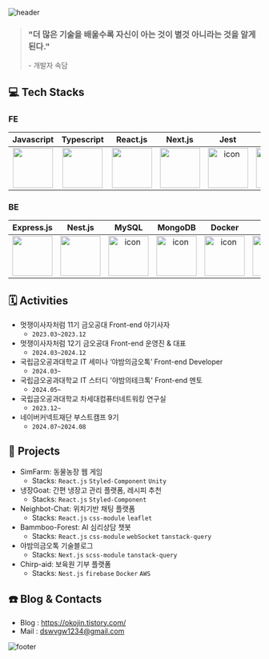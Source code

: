 ![header](https://capsule-render.vercel.app/api?type=transparent&height=200&color=gradient&text=FE%20개발자%20황용진입니다.&section=header&reversal=false&textBg=false&animation=fadeIn&fontColor=1a2a2b)

> ### "더 많은 기술을 배울수록 자신이 아는 것이 별것 아니라는 것을 알게 된다." <br />
> \- 개발자 속담
  
## 💻 Tech Stacks

### FE
|Javascript|Typescript|React.js|Next.js|Jest|Redux|Zustand|
|:-:|:-:|:-:|:-:|:-:|:-:|:-:|
| <img src="https://techstack-generator.vercel.app/js-icon.svg" width="80" height="80" /><br /> | <img src="https://techstack-generator.vercel.app/ts-icon.svg" width="80" height="80" /><br /> | <img src="https://techstack-generator.vercel.app/react-icon.svg" width="80" height="80" /><br /> | <img src="https://www.soaple.io/static/post/8/cover-image.png" width="80" height="80" /><br /> | <img src="https://techstack-generator.vercel.app/jest-icon.svg" alt="icon" width="80" height="80" /><br /> | <img src="https://techstack-generator.vercel.app/redux-icon.svg" alt="icon" width="80" height="80" /><br /> | <img src="https://encrypted-tbn0.gstatic.com/images?q=tbn:ANd9GcTUivaLNXilLC9jOyzm5OeTRYhgwH8tmI0uBQ&s" alt="icon" width="80" height="80" /><br /> |

### BE
|Express.js|Nest.js|MySQL|MongoDB|Docker|AWS|
|:-:|:-:|:-:|:-:|:-:|:-:|
| <img src="https://encrypted-tbn0.gstatic.com/images?q=tbn:ANd9GcSnDneBGnQL7E9hZDwztRO1GfQcCj1FqRrhBw&s" width="80" height="80" /><br /> | <img src="https://upload.wikimedia.org/wikipedia/commons/a/a8/NestJS.svg" width="80" height="80" /><br /> | <img src="https://techstack-generator.vercel.app/mysql-icon.svg" alt="icon" width="80" height="80" /><br /> | <img src="https://infinapps.com/wp-content/uploads/2018/10/mongodb-logo.png" alt="icon" width="80" height="80" /><br /> | <img src="https://techstack-generator.vercel.app/docker-icon.svg" alt="icon" width="80" height="80" /><br /> | <img src="https://techstack-generator.vercel.app/aws-icon.svg" alt="icon" width="80" height="80" /><br /> |

## 🗓️ Activities

- 멋쟁이사자처럼 11기 금오공대 Front-end 아기사자
  - `2023.03~2023.12`
- 멋쟁이사자처럼 12기 금오공대 Front-end 운영진 & 대표
  - `2024.03~2024.12`
- 국립금오공과대학교 IT 세미나 ‘야밤의금오톡’ Front-end Developer
  - `2024.03~`
- 국립금오공과대학교 IT 스터디 '야밤의테크톡' Front-end 멘토
  - `2024.05~`
- 국립금오공과대학교 차세대컴퓨터네트워킹 연구실
  - `2023.12~`
- 네이버커넥트재단 부스트캠프 9기
  - `2024.07~2024.08`

## 📕 Projects

- SimFarm: 동물농장 웹 게임
  - Stacks: `React.js` `Styled-Component` `Unity`
- 냉장Goat: 간편 냉장고 관리 플랫폼, 레시피 추천
  - Stacks: `React.js` `Styled-Component`
- Neighbot-Chat: 위치기반 채팅 플랫폼
  - Stacks: `React.js` `css-module` `leaflet`
- Bammboo-Forest: AI 심리상담 챗봇
  - Stacks: `React.js` `css-module` `webSocket` `tanstack-query`
- 야밤의금오톡 기술블로그
  - Stacks: `Next.js` `scss-module` `tanstack-query`
- Chirp-aid: 보육원 기부 플랫폼
  - Stacks: `Nest.js` `firebase` `Docker` `AWS`

## ☎️ Blog & Contacts
 
- Blog : https://okojin.tistory.com/
- Mail : dswvgw1234@gmail.com  


![footer](https://capsule-render.vercel.app/api?type=waving&height=200&color=gradient&section=footer&reversal=false&textBg=false&animation=fadeIn&fontColor=1a2aAA)
